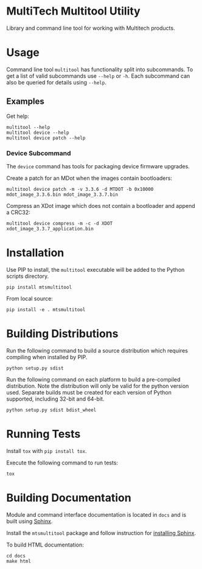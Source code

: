 # MultiTech Multitool Utility

Library and command line tool for working with Multitech products.

# Usage

Command line tool `multitool` has functionality split into subcommands.  To get a list of valid subcommands use `--help`
or `-h`.  Each subcommand can also be queried for details using `--help`.

## Examples

Get help:
```
multitool --help
multitool device --help
multitool device patch --help
```

### Device Subcommand

The `device` command has tools for packaging device firmware upgrades.

Create a patch for an MDot when the images contain bootloaders:
```
multitool device patch -m -v 3.3.6 -d MTDOT -b 0x10000 mdot_image_3.3.6.bin mdot_image_3.3.7.bin
```

Compress an XDot image which does not contain a bootloader and append a CRC32:
```
multitool device compress -m -c -d XDOT xdot_image_3.3.7_application.bin
```

# Installation 
Use PIP to install, the `multitool` executable will be added to the Python scripts directory.

```
pip install mtsmultitool
```

[//]: # (End long description)

From local source:
```
pip install -e . mtsmultitool
```

# Building Distributions

Run the following command to build a source distribution which requires compiling when installed by PIP.

```
python setup.py sdist
```

Run the following command on each platform to build a pre-compiled distribution.  Note the distribution will only be
valid for the python version used.  Separate builds must be created for each version of Python supported, including
32-bit and 64-bit.

```
python setup.py sdist bdist_wheel
```

# Running Tests

Install `tox` with `pip install tox`.

Execute the following command to run tests:
```
tox
```

# Building Documentation

Module and command interface documentation is located in `docs` and is built using [Sphinx](https://www.sphinx-doc.org/en/master/index.html).

Install the `mtsmultitool` package and follow instruction for [installing Sphinx](https://www.sphinx-doc.org/en/master/usage/installation.html).

To build HTML documentation:
```
cd docs
make html
```
